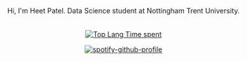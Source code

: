 <div align="center">
Hi, I'm Heet Patel. Data Science student at Nottingham Trent University.
</div>

<div align="center">
<br>

[![Top Lang Time spent](https://github-readme-stats.vercel.app/api/wakatime?username=patelheet30\&layout=compact&theme=dark&custom_title=Time%20Spent%20(All%20Time)&hide=.env%20file,%20Other,%20Assembly,%20Gitignore%20file,%20Text,%20SVG,%20env%20file)](https://github.com/anuraghazra/github-readme-stats)

[![spotify-github-profile](https://spotify-github-profile.kittinanx.com/api/view?uid=heetkpatel&cover_image=true&theme=natemoo-re&show_offline=true&background_color=121212&interchange=true&bar_color=53b14f&bar_color_cover=false)](https://github.com/kittinan/spotify-github-profile)

</div>

